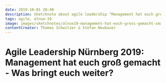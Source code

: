 ```yaml
---
date: 2019-10-01 20:40
description: Sketchnote about agile leadership "Management hat euch groß gemacht - Was bringt euch weiter?"
tags: agile, alnue-19
image: images/sketchnotes/alnue19-management-hat-euch-gross-gemacht-small.jpg
contentCreator: Thomas Schwitzer & Stefan Neubauer
---
```


# Agile Leadership Nürnberg 2019: Management hat euch groß gemacht - Was bringt euch weiter?
